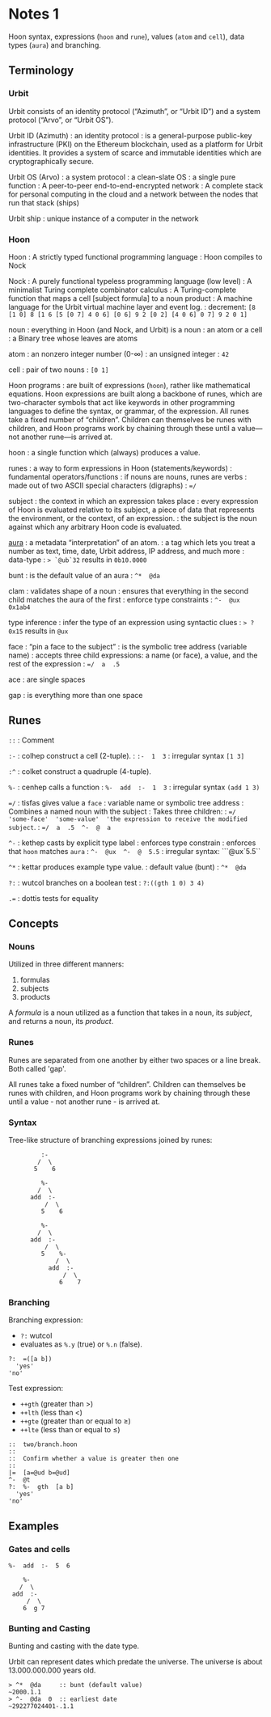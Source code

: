 # Notes 1

Hoon syntax, expressions (`hoon` and `rune`), values (`atom` and `cell`), data types (`aura`) and branching.

## Terminology

### Urbit

Urbit consists of an identity protocol (“Azimuth”, or “Urbit ID”) and a system protocol (“Arvo”, or “Urbit OS”).

Urbit ID (Azimuth)
: an identity protocol
: is a general-purpose public-key infrastructure (PKI) on the Ethereum blockchain, used as a platform for Urbit identities. It provides a system of scarce and immutable identities which are cryptographically secure.

Urbit OS (Arvo)
: a system protocol
: a clean-slate OS
: a single pure function
: A peer-to-peer end-to-end-encrypted network
: A complete stack for personal computing in the cloud and a network between the nodes that run that stack (ships)

Urbit ship
: unique instance of a computer in the network

### Hoon

Hoon
: A strictly typed functional programming language
: Hoon compiles to Nock

Nock
: A purely functional typeless programming language (low level)
: A minimalist Turing complete combinator calculus
: A Turing-complete function that maps a cell [subject formula] to a noun product
: A machine language for the Urbit virtual machine layer and event log.
: decrement: `[8 [1 0] 8 [1 6 [5 [0 7] 4 0 6] [0 6] 9 2 [0 2] [4 0 6] 0 7] 9 2 0 1]`

noun
: everything in Hoon (and Nock, and Urbit) is a noun
: an atom or a cell
: a Binary tree whose leaves are atoms

atom
: an nonzero integer number (0-∞)
: an unsigned integer
: `42`

cell
: pair of two nouns
: `[0 1]`

Hoon programs
: are built of expressions (`hoon`), rather like mathematical equations. Hoon expressions are built along a backbone of runes, which are two-character symbols that act like keywords in other programming languages to define the syntax, or grammar, of the expression. All runes take a fixed number of “children”. Children can themselves be runes with children, and Hoon programs work by chaining through these until a value—not another rune—is arrived at.

hoon
: a single function which (always) produces a value.

runes
: a way to form expressions in Hoon (statements/keywords)
: fundamental operators/functions
: if nouns are nouns, runes are verbs
: made out of two ASCII special characters (digraphs)
: `=/`

subject
: the context in which an expression takes place
: every expression of Hoon is evaluated relative to its subject, a piece of data that represents the environment, or the context, of an expression.
: the subject is the noun against which any arbitrary Hoon code is evaluated.

[aura](https://developers.urbit.org/reference/hoon/auras)
: a metadata “interpretation” of an atom.
: a tag which lets you treat a number as text, time, date, Urbit address, IP address, and much more
: data-type
: ``> `@ub`32`` results in `0b10.0000`

bunt
: is the default value of an aura
: `^*  @da`

clam
: validates shape of a noun
: ensures that everything in the second child matches the aura of the first
: enforce type constraints
: `^-  @ux  0x1ab4`

type inference
: infer the type of an expression using syntactic clues
: `> ? 0x15` results in `@ux`

face
: “pin a face to the subject”
: is the symbolic tree address (variable name)
: accepts three child expressions: a name (or face), a value, and the rest of the expression
: `=/  a  .5`

ace
: are single spaces

gap
: is everything more than one space

## Runes

`::`
: Comment

`:-`
: colhep construct a cell (2-tuple).
: `:-  1  3`
: irregular syntax `[1 3]`

`:^`
: colket construct a quadruple (4-tuple).

`%-`
: cenhep calls a function
: `%-  add  :-  1  3`
: irregular syntax `(add 1 3)`

`=/`
: tisfas gives value a `face`
: variable name or symbolic tree address
: Combines a named noun with the subject
: Takes three children: 
: `=/  'some-face'  'some-value'  'the expression to receive the modified subject`.
: `=/  a  .5  ^-  @  a`

`^-`
: kethep casts by explicit type label
: enforces type constrain
: enforces that `hoon` matches `aura`
: `^-  @ux  ^-  @  5.5`
: irregular syntax: ```@ux`5.5``

`^*`
: kettar produces example type value. 
: default value (bunt)
: `^*  @da`

`?:`
: wutcol branches on a boolean test
: `?:((gth 1 0) 3 4)`

`.=`
: dottis tests for equality


## Concepts

### Nouns

Utilized in three different manners:

1. formulas
2. subjects
3. products

A *formula* is a noun utilized as a function
that takes in a noun, its *subject*,
and returns a noun, its *product*.

### Runes

Runes are separated from one another by either two spaces or a line break. Both called 'gap'.

All runes take a fixed number of “children”. Children can themselves be runes with children, and Hoon programs work by chaining through these until a value - not another rune - is arrived at.

### Syntax

Tree-like structure of branching expressions joined by runes:

```
         :-
        /  \
       5    6

         %-
        /  \
      add  :-
          /  \
         5    6

         %-
        /  \
      add  :-
          /  \
         5    %-
             /  \
           add  :-
               /  \
              6    7
```

### Branching

Branching expression:
- `?:` wutcol
- evaluates as `%.y` (true) or `%.n` (false).

```hoon
?:  =([a b])
  'yes'
'no'
```

Test expression:
- `++gth` (greater than >)
- `++lth` (less than <)
- `++gte` (greater than or equal to ≥)
- `++lte` (less than or equal to ≤)

```hoon
::  two/branch.hoon
::
::  Confirm whether a value is greater then one
::
|=  [a=@ud b=@ud]
^-  @t
?:  %-  gth  [a b]
  'yes'
'no'
```

## Examples

### Gates and cells

```
%-  add  :-  5  6

    %-
   /  \
 add  :-
     /  \
    6  g 7
```

### Bunting and Casting

Bunting and casting with the date type.

Urbit can represent dates which predate the universe. The universe is about
13.000.000.000 years old.

```dojo
> ^*  @da     :: bunt (default value)
~2000.1.1
> ^-  @da  0  :: earliest date
~292277024401-.1.1
```
